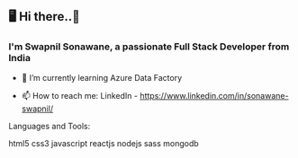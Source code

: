 <h2> 🖥 Hi there..👋 </h2>

<h3> I'm Swapnil Sonawane, a passionate Full Stack Developer from India </h3>

- 🌱 I’m currently learning Azure Data Factory

- 📫 How to reach me: LinkedIn - https://www.linkedin.com/in/sonawane-swapnil/

Languages and Tools:

html5 css3 javascript reactjs nodejs sass mongodb




















<!---
swap407/swap407 is a ✨ special ✨ repository because its `README.md` (this file) appears on your GitHub profile.
You can click the Preview link to take a look at your changes.
--->
